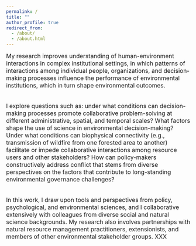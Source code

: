```yaml
---
permalink: /
title: ""
author_profile: true
redirect_from: 
  - /about/
  - /about.html
---
```


<div style="text-align: left;">

<font size = "3.5">
My research improves understanding of human-environment interactions in complex institutional settings, in which patterns of interactions among individual people, organizations, and decision-making processes influence the performance of environmental institutions, which in turn shape environmental outcomes. 
<br><br>

I explore questions such as: under what conditions can decision-making processes promote collaborative problem-solving at different administrative, spatial, and temporal scales? What factors shape the use of science in environmental decision-making? Under what conditions can biophysical connectivity (e.g., transmission of wildfire from one forested area to another) facilitate or impede collaborative interactions among resource users and other stakeholders? How can policy-makers constructively address conflict that stems from diverse perspectives on the factors that contribute to long-standing environmental governance challenges? 
<br><br>

In this work, I draw upon tools and perspectives from policy, psychological, and environmental sciences, and I collaborative extensively with colleagues from diverse social and natural science backgrounds. My research also involves partnerships with natural resource management practitioners, extensionists, and members of other environmental stakeholder groups. XXX

</font>

<div id="list(links = list(source = c(0, 0, 0, 0, 0, 0, 1, 1, 1, 2, 2, 3, 3, 3, 3, 3, 3, 3, 3, 3, 3, 3, 3, 3, 3, 4, 4, 4, 4, 6, 6, 6, 6, 6, 6, 6, 7, 7, 7, 7, 7, 7, 7, 7, 7, 8, 8, 8, 8, 8, 8, 9, 9, 9, 9, 9, 9, 10, 10, 10, 10, 10, 10, 10, 10, 10, 10, 10, 10, 10, 10, 10, 10, 10, 10, 10, 10, 10, 11, 11, 11, 11, 11, 11, 11, 11, 11, 12, 12, 12, 12, 12, 12, 12, 12, 13, 13, 14, 14, 14, 14, 14, 15, 16, 17, 17, 18, 18, 18, 19, 19, 19, 19, 20, 20, 20, 20, 20, 20, 20, 20, 21, 21, 21, 21, 21, 21, 21, 21, 21, 22, 22, 23, &#10;23, 23, 23, 23, 23, 24, 24, 24, 25, 25, 25, 25, 25, 25, 26, 26, 27, 27, 28, 28, 28, 29, 30, 30, 30, 31, 31, 31, 31, 31, 31, 31, 31, 31, 31, 31, 31, 31, 31, 32, 32, 32, 32, 32, 32, 32, 32, 32, 32, 32, 32, 32, 33, 33, 33, 33, 33, 33, 33, 33, 33, 33, 33, 34, 34, 34, 34, 34, 34, 34, 34, 34, 34, 34, 35, 35, 35, 35, 36, 36, 36, 37, 37, 38, 38, 38, 38, 38, 38, 39, 39, 40, 40, 40, 40, 40, 41, 41, 41, 41, 41, 41, 42, 42, 42, 42, 42, 42, 42, 43, 43, 44, 44, 44, 45, 45, 45, 45, 45, 45, 45, 45, 45, 45, 45, 45, &#10;46, 46, 46, 46, 46, 47, 47, 47, 47, 47, 47, 48, 48, 49, 49, 49, 49, 50, 50, 50, 50, 50, 50, 50, 50, 50, 50, 50, 51, 51, 51, 51, 51, 52, 52, 52, 52, 52, 52, 52, 52, 52, 52, 53, 53, 53, 53, 53, 53, 53, 53, 53, 53, 53, 53, 53, 53, 53, 53, 53, 53, 53, 53, 53, 53, 53, 53, 54, 54, 54, 54, 54, 54, 54, 55, 55, 55, 56, 56, 56, 56, 56, 56, 56, 56, 57, 58, 58, 58, 58, 58, 58, 58, 58, 59, 60, 60, 61, 61, 61, 61, 62, 62, 62, 62, 62, 62, 62, 62, 62, 62, 62, 62, 62, 62, 62, 62, 62, 62, 63, 63, 63, 63, 63, 64, 64, &#10;64, 64, 64, 65, 65, 65, 65, 65, 66, 67, 67, 67, 68, 68, 68, 69, 69, 69, 70, 70, 71, 71, 71, 72, 72, 72, 73, 73, 74, 74, 75, 75, 75, 75, 75, 75, 75, 75, 75, 75, 76, 76, 77, 77, 77, 77, 77, 77, 78, 79, 79, 79, 79, 80, 80, 80, 80, 81, 81, 81, 81, 81, 81, 82, 82, 82, 83, 83, 83, 84, 84, 84, 85, 85, 86, 86, 86, 86, 87, 87, 87, 87, 87, 87, 87, 87, 87, 87, 87, 87, 87, 87, 87, 87, 87, 88, 88, 88, 88, 88, 88, 88, 88, 88, 88, 88, 88, 88, 89, 89, 89, 89, 90, 90, 90, 90, 90, 90, 90, 90, 90, 90, 90, 90, 90, 90, &#10;90, 90, 90, 90, 90, 90, 90, 90, 90, 90, 90, 91, 91, 94, 94, 95, 95, 95, 95, 95, 96, 96, 96, 96, 96, 96, 96, 97, 97, 97, 97, 98, 98, 98, 99, 99, 99, 100, 100, 100, 100, 101, 101, 102, 102, 102, 102, 102, 102, 102, 103, 103, 104, 104, 104, 105, 106, 107, 108, 109, 109, 110, 110, 110, 110, 111, 111, 111, 111, 111, 112, 112, 112, 112, 112, 112, 112, 113, 114, 114, 114, 114, 115, 115, 115, 116, 116, 116, 116, 116, 116, 116, 117, 117, 118, 118, 118, 118, 118, 118, 119, 119, 119, 119, 119, 119, 120, 120, &#10;120, 120, 120, 121, 122, 124, 124, 124, 124, 124, 124, 124, 126, 126, 126, 126, 127, 127, 127, 127, 127, 127, 127, 127, 127, 127, 127, 127, 127, 128, 128, 128, 128, 128, 128, 128), target = c(31, 53, 75, 87, 90, 127, 4, 46, 108, 55, 80, 31, 50, 53, 58, 62, 72, 87, 88, 90, 113, 115, 123, 127, 128, 7, 87, 90, 106, 51, 53, 62, 106, 110, 124, 127, 21, 32, 44, 45, 52, 56, 98, 116, 124, 3, 21, 72, 77, 90, 127, 1, 4, 22, 33, 34, 50, 0, 3, 12, 15, 33, 43, 47, 50, 52, 53, 54, 64, 70, 72, 80, 88, 90, 100, &#10;125, 126, 127, 3, 41, 53, 54, 80, 87, 89, 93, 127, 3, 33, 34, 45, 53, 64, 90, 127, 31, 48, 91, 92, 101, 113, 125, 90, 67, 21, 90, 46, 60, 62, 50, 78, 125, 125, 7, 8, 21, 32, 56, 109, 110, 116, 0, 3, 43, 50, 52, 53, 54, 90, 127, 10, 12, 4, 6, 41, 47, 60, 94, 35, 53, 127, 23, 44, 52, 75, 83, 124, 43, 52, 4, 93, 44, 54, 127, 125, 31, 60, 125, 0, 4, 6, 13, 14, 34, 46, 55, 58, 60, 62, 120, 122, 125, 8, 9, 17, 21, 33, 38, 45, 52, 65, 90, 95, 100, 112, 3, 7, 21, 50, 65, 74, 75, 96, 98, 99, 114, 4, 10, 14, &#10;46, 53, 62, 90, 92, 106, 108, 123, 10, 34, 53, 127, 3, 10, 53, 3, 53, 4, 45, 52, 56, 65, 112, 34, 96, 80, 90, 95, 96, 98, 3, 10, 11, 35, 50, 53, 17, 75, 86, 87, 111, 118, 128, 14, 108, 48, 92, 124, 2, 4, 14, 31, 38, 43, 50, 52, 53, 60, 67, 92, 4, 38, 96, 98, 108, 10, 11, 12, 35, 52, 53, 62, 125, 6, 10, 97, 124, 3, 4, 12, 31, 53, 59, 60, 87, 113, 123, 125, 13, 46, 47, 120, 125, 1, 43, 48, 50, 60, 62, 85, 90, 93, 123, 0, 3, 5, 28, 30, 31, 34, 43, 44, 46, 48, 49, 62, 81, 82, 87, 90, 93, 101, 113, 115, &#10;123, 124, 127, 4, 11, 55, 60, 86, 113, 124, 34, 62, 92, 10, 21, 38, 41, 53, 90, 118, 124, 87, 3, 12, 31, 81, 113, 115, 125, 127, 124, 4, 106, 53, 78, 80, 90, 4, 5, 40, 47, 49, 68, 71, 82, 87, 88, 93, 96, 101, 110, 120, 124, 125, 125, 8, 31, 62, 102, 125, 9, 33, 45, 65, 75, 3, 45, 50, 52, 70, 52, 4, 46, 123, 7, 75, 117, 7, 75, 117, 60, 71, 4, 48, 49, 71, 82, 122, 90, 116, 10, 11, 0, 7, 16, 34, 40, 43, 88, 96, 114, 116, 80, 90, 3, 35, 36, 53, 58, 127, 50, 10, 50, 58, 91, 31, 34, 53, 90, 3, 53, 58, &#10;72, 88, 127, 3, 14, 125, 7, 32, 75, 33, 75, 116, 52, 114, 10, 75, 90, 98, 3, 7, 11, 14, 21, 53, 65, 73, 74, 75, 85, 90, 95, 98, 114, 116, 118, 3, 10, 21, 34, 42, 45, 50, 75, 93, 116, 118, 127, 128, 50, 53, 90, 127, 3, 4, 7, 14, 29, 31, 34, 45, 48, 49, 50, 51, 53, 54, 57, 82, 86, 87, 104, 105, 110, 112, 116, 124, 125, 10, 127, 90, 117, 3, 6, 32, 90, 100, 11, 17, 52, 80, 89, 116, 123, 7, 62, 116, 127, 53, 90, 124, 54, 90, 110, 14, 65, 90, 98, 8, 21, 3, 52, 53, 81, 90, 113, 125, 3, 67, 46, 90, 92, 90, &#10;4, 45, 4, 3, 96, 0, 8, 90, 95, 0, 10, 21, 53, 90, 7, 27, 33, 43, 45, 53, 90, 54, 3, 54, 123, 127, 10, 11, 80, 0, 3, 53, 59, 90, 114, 127, 90, 127, 28, 38, 45, 56, 98, 114, 12, 35, 37, 39, 47, 118, 10, 50, 79, 115, 124, 67, 125, 4, 6, 51, 52, 57, 62, 87, 3, 89, 90, 127, 3, 34, 44, 51, 52, 53, 59, 62, 80, 86, 90, 120, 124, 3, 37, 42, 53, 54, 77, 89), value = c(-1, 1, 1, 1, 1, 1, -1, -1, 1, 1, 1, -1, 1, 1, 1, -1, 1, 1, 1, 1, 1, 1, 1, 1, 1, 1, 1, -1, 1, 1, 1, 1, -1, 1, 1, 1, 1, 1, 1, 1, 1, 1, 1, 1, 1, &#10;-1, -1, -1, 1, -1, -1, 1, -1, 1, 1, 1, 1, 1, 1, 1, 1, 1, 1, 1, 1, 1, 1, 1, 1, 1, 1, 1, 1, 1, 1, 1, 1, 1, 1, -1, 1, 1, 1, 1, 1, 1, 1, 1, 1, 1, 1, 1, 1, 1, 1, 1, -1, -1, 1, 1, 1, 1, 1, -1, 1, 1, 1, 1, 1, -1, -1, -1, 1, 1, -1, 1, 1, 1, -1, -1, 1, 1, 1, 1, 1, 1, 1, 1, 1, 1, 1, 1, 1, -1, -1, 1, 1, 1, 1, 1, 1, -1, -1, 1, 1, -1, 1, 1, 1, -1, 1, 1, 1, 1, -1, 1, 1, 1, -1, 1, 1, 1, -1, -1, 1, -1, -1, 1, 1, -1, -1, 1, -1, 1, 1, 1, 1, 1, 1, 1, 1, 1, 1, 1, 1, 1, 1, 1, 1, 1, 1, 1, 1, 1, 1, 1, -1, 1, 1, -1, 1, &#10;1, 1, 1, -1, 1, 1, 1, 1, 1, 1, 1, 1, 1, 1, 1, -1, 1, 1, 1, 1, 1, 1, 1, 1, -1, -1, 1, -1, 1, 1, -1, 1, 1, 1, 1, 1, 1, 1, -1, 1, 1, 1, 1, 1, 1, 1, 1, -1, 1, -1, 1, 1, 1, 1, 1, -1, -1, -1, 1, 1, 1, 1, -1, 1, -1, -1, -1, -1, -1, 1, 1, 1, 1, 1, 1, 1, -1, 1, -1, 1, 1, -1, 1, 1, 1, 1, -1, -1, -1, 1, 1, 1, 1, 1, 1, -1, -1, 1, 1, 1, 1, 1, 1, -1, 1, -1, -1, 1, 1, 1, -1, 1, 1, -1, 1, 1, 1, 1, 1, 1, 1, 1, 1, 1, 1, -1, 1, 1, -1, 1, 1, 1, 1, -1, -1, 1, 1, 1, 1, 1, 1, 1, 1, 1, 1, 1, -1, 1, 1, 1, 1, 1, 1, 1, 1, &#10;-1, -1, -1, 1, 1, -1, 1, 1, -1, 1, 1, -1, 1, 1, -1, 1, -1, 1, -1, -1, -1, 1, 1, 1, 1, 1, -1, 1, 1, 1, 1, 1, 1, 1, 1, 1, 1, -1, 1, 1, -1, 1, 1, 1, -1, -1, -1, -1, -1, 1, -1, -1, 1, 1, 1, -1, 1, 1, 1, 1, 1, 1, 1, 1, 1, 1, 1, 1, 1, 1, -1, -1, -1, -1, -1, -1, -1, 1, 1, 1, 1, 1, -1, 1, 1, 1, 1, 1, 1, 1, 1, 1, 1, 1, 1, -1, -1, -1, -1, -1, -1, 1, 1, 1, 1, 1, 1, 1, 1, 1, 1, 1, 1, 1, 1, 1, 1, 1, 1, 1, 1, 1, 1, 1, 1, 1, 1, 1, 1, 1, 1, 1, 1, 1, 1, 1, 1, 1, 1, 1, 1, 1, -1, 1, 1, -1, -1, 1, 1, 1, 1, 1, 1, 1, &#10;1, 1, 1, 1, 1, 1, 1, 1, 1, 1, 1, 1, 1, 1, -1, -1, 1, 1, 1, 1, 1, 1, 1, 1, 1, 1, 1, 1, 1, 1, 1, 1, 1, 1, 1, 1, 1, -1, 1, 1, 1, 1, -1, -1, -1, 1, -1, -1, -1, -1, -1, -1, -1, 1, -1, 1, -1, -1, 1, -1, -1, -1, -1, 1, -1, -1, -1, -1, -1, -1, -1, 1, 1, 1, 1, 1, 1, 1, 1, 1, 1, 1, 1, 1, 1, 1, 1, 1, 1, 1, 1, 1, 1, 1, 1, 1, 1, 1, 1, 1, 1, -1, -1, -1, -1, 1, -1, 1, 1, 1, 1, -1, 1, 1, -1, 1, 1, 1, 1, -1, 1, 1, 1, 1, 1, 1, 1, 1, 1, 1, 1, 1, -1, 1, 1, 1, 1, 1, 1, 1, 1, 1, 1, -1, 1), colour = c(&quot;#80b1d3&quot;, &quot;#fb9a99&quot;, &#10;&quot;#fb9a99&quot;, &quot;#fb9a99&quot;, &quot;#fb9a99&quot;, &quot;#fb9a99&quot;, &quot;#80b1d3&quot;, &quot;#80b1d3&quot;, &quot;#fb9a99&quot;, &quot;#fb9a99&quot;, &quot;#fb9a99&quot;, &quot;#80b1d3&quot;, &quot;#fb9a99&quot;, &quot;#fb9a99&quot;, &quot;#fb9a99&quot;, &quot;#80b1d3&quot;, &quot;#fb9a99&quot;, &quot;#fb9a99&quot;, &quot;#fb9a99&quot;, &quot;#fb9a99&quot;, &quot;#fb9a99&quot;, &quot;#fb9a99&quot;, &quot;#fb9a99&quot;, &quot;#fb9a99&quot;, &quot;#fb9a99&quot;, &quot;#fb9a99&quot;, &quot;#fb9a99&quot;, &quot;#80b1d3&quot;, &quot;#fb9a99&quot;, &quot;#fb9a99&quot;, &quot;#fb9a99&quot;, &quot;#fb9a99&quot;, &quot;#80b1d3&quot;, &quot;#fb9a99&quot;, &quot;#fb9a99&quot;, &quot;#fb9a99&quot;, &quot;#fb9a99&quot;, &quot;#fb9a99&quot;, &quot;#fb9a99&quot;, &quot;#fb9a99&quot;, &quot;#fb9a99&quot;, &quot;#fb9a99&quot;, &quot;#fb9a99&quot;, &quot;#fb9a99&quot;, &quot;#fb9a99&quot;, &quot;#80b1d3&quot;, &quot;#80b1d3&quot;, &quot;#80b1d3&quot;, &#10;&quot;#fb9a99&quot;, &quot;#80b1d3&quot;, &quot;#80b1d3&quot;, &quot;#fb9a99&quot;, &quot;#80b1d3&quot;, &quot;#fb9a99&quot;, &quot;#fb9a99&quot;, &quot;#fb9a99&quot;, &quot;#fb9a99&quot;, &quot;#fb9a99&quot;, &quot;#fb9a99&quot;, &quot;#fb9a99&quot;, &quot;#fb9a99&quot;, &quot;#fb9a99&quot;, &quot;#fb9a99&quot;, &quot;#fb9a99&quot;, &quot;#fb9a99&quot;, &quot;#fb9a99&quot;, &quot;#fb9a99&quot;, &quot;#fb9a99&quot;, &quot;#fb9a99&quot;, &quot;#fb9a99&quot;, &quot;#fb9a99&quot;, &quot;#fb9a99&quot;, &quot;#fb9a99&quot;, &quot;#fb9a99&quot;, &quot;#fb9a99&quot;, &quot;#fb9a99&quot;, &quot;#fb9a99&quot;, &quot;#fb9a99&quot;, &quot;#fb9a99&quot;, &quot;#80b1d3&quot;, &quot;#fb9a99&quot;, &quot;#fb9a99&quot;, &quot;#fb9a99&quot;, &quot;#fb9a99&quot;, &quot;#fb9a99&quot;, &quot;#fb9a99&quot;, &quot;#fb9a99&quot;, &quot;#fb9a99&quot;, &quot;#fb9a99&quot;, &quot;#fb9a99&quot;, &quot;#fb9a99&quot;, &quot;#fb9a99&quot;, &quot;#fb9a99&quot;, &quot;#fb9a99&quot;, &#10;&quot;#fb9a99&quot;, &quot;#fb9a99&quot;, &quot;#80b1d3&quot;, &quot;#80b1d3&quot;, &quot;#fb9a99&quot;, &quot;#fb9a99&quot;, &quot;#fb9a99&quot;, &quot;#fb9a99&quot;, &quot;#fb9a99&quot;, &quot;#80b1d3&quot;, &quot;#fb9a99&quot;, &quot;#fb9a99&quot;, &quot;#fb9a99&quot;, &quot;#fb9a99&quot;, &quot;#fb9a99&quot;, &quot;#80b1d3&quot;, &quot;#80b1d3&quot;, &quot;#80b1d3&quot;, &quot;#fb9a99&quot;, &quot;#fb9a99&quot;, &quot;#80b1d3&quot;, &quot;#fb9a99&quot;, &quot;#fb9a99&quot;, &quot;#fb9a99&quot;, &quot;#80b1d3&quot;, &quot;#80b1d3&quot;, &quot;#fb9a99&quot;, &quot;#fb9a99&quot;, &quot;#fb9a99&quot;, &quot;#fb9a99&quot;, &quot;#fb9a99&quot;, &quot;#fb9a99&quot;, &quot;#fb9a99&quot;, &quot;#fb9a99&quot;, &quot;#fb9a99&quot;, &quot;#fb9a99&quot;, &quot;#fb9a99&quot;, &quot;#fb9a99&quot;, &quot;#fb9a99&quot;, &quot;#80b1d3&quot;, &quot;#80b1d3&quot;, &quot;#fb9a99&quot;, &quot;#fb9a99&quot;, &quot;#fb9a99&quot;, &quot;#fb9a99&quot;, &quot;#fb9a99&quot;, &#10;&quot;#fb9a99&quot;, &quot;#80b1d3&quot;, &quot;#80b1d3&quot;, &quot;#fb9a99&quot;, &quot;#fb9a99&quot;, &quot;#80b1d3&quot;, &quot;#fb9a99&quot;, &quot;#fb9a99&quot;, &quot;#fb9a99&quot;, &quot;#80b1d3&quot;, &quot;#fb9a99&quot;, &quot;#fb9a99&quot;, &quot;#fb9a99&quot;, &quot;#fb9a99&quot;, &quot;#80b1d3&quot;, &quot;#fb9a99&quot;, &quot;#fb9a99&quot;, &quot;#fb9a99&quot;, &quot;#80b1d3&quot;, &quot;#fb9a99&quot;, &quot;#fb9a99&quot;, &quot;#fb9a99&quot;, &quot;#80b1d3&quot;, &quot;#80b1d3&quot;, &quot;#fb9a99&quot;, &quot;#80b1d3&quot;, &quot;#80b1d3&quot;, &quot;#fb9a99&quot;, &quot;#fb9a99&quot;, &quot;#80b1d3&quot;, &quot;#80b1d3&quot;, &quot;#fb9a99&quot;, &quot;#80b1d3&quot;, &quot;#fb9a99&quot;, &quot;#fb9a99&quot;, &quot;#fb9a99&quot;, &quot;#fb9a99&quot;, &quot;#fb9a99&quot;, &quot;#fb9a99&quot;, &quot;#fb9a99&quot;, &quot;#fb9a99&quot;, &quot;#fb9a99&quot;, &quot;#fb9a99&quot;, &quot;#fb9a99&quot;, &quot;#fb9a99&quot;, &quot;#fb9a99&quot;, &#10;&quot;#fb9a99&quot;, &quot;#fb9a99&quot;, &quot;#fb9a99&quot;, &quot;#fb9a99&quot;, &quot;#fb9a99&quot;, &quot;#fb9a99&quot;, &quot;#fb9a99&quot;, &quot;#fb9a99&quot;, &quot;#fb9a99&quot;, &quot;#fb9a99&quot;, &quot;#80b1d3&quot;, &quot;#fb9a99&quot;, &quot;#fb9a99&quot;, &quot;#80b1d3&quot;, &quot;#fb9a99&quot;, &quot;#fb9a99&quot;, &quot;#fb9a99&quot;, &quot;#fb9a99&quot;, &quot;#80b1d3&quot;, &quot;#fb9a99&quot;, &quot;#fb9a99&quot;, &quot;#fb9a99&quot;, &quot;#fb9a99&quot;, &quot;#fb9a99&quot;, &quot;#fb9a99&quot;, &quot;#fb9a99&quot;, &quot;#fb9a99&quot;, &quot;#fb9a99&quot;, &quot;#fb9a99&quot;, &quot;#fb9a99&quot;, &quot;#80b1d3&quot;, &quot;#fb9a99&quot;, &quot;#fb9a99&quot;, &quot;#fb9a99&quot;, &quot;#fb9a99&quot;, &quot;#fb9a99&quot;, &quot;#fb9a99&quot;, &quot;#fb9a99&quot;, &quot;#fb9a99&quot;, &quot;#80b1d3&quot;, &quot;#80b1d3&quot;, &quot;#fb9a99&quot;, &quot;#80b1d3&quot;, &quot;#fb9a99&quot;, &quot;#fb9a99&quot;, &quot;#80b1d3&quot;, &#10;&quot;#fb9a99&quot;, &quot;#fb9a99&quot;, &quot;#fb9a99&quot;, &quot;#fb9a99&quot;, &quot;#fb9a99&quot;, &quot;#fb9a99&quot;, &quot;#fb9a99&quot;, &quot;#80b1d3&quot;, &quot;#fb9a99&quot;, &quot;#fb9a99&quot;, &quot;#fb9a99&quot;, &quot;#fb9a99&quot;, &quot;#fb9a99&quot;, &quot;#fb9a99&quot;, &quot;#fb9a99&quot;, &quot;#fb9a99&quot;, &quot;#80b1d3&quot;, &quot;#fb9a99&quot;, &quot;#80b1d3&quot;, &quot;#fb9a99&quot;, &quot;#fb9a99&quot;, &quot;#fb9a99&quot;, &quot;#fb9a99&quot;, &quot;#fb9a99&quot;, &quot;#80b1d3&quot;, &quot;#80b1d3&quot;, &quot;#80b1d3&quot;, &quot;#fb9a99&quot;, &quot;#fb9a99&quot;, &quot;#fb9a99&quot;, &quot;#fb9a99&quot;, &quot;#80b1d3&quot;, &quot;#fb9a99&quot;, &quot;#80b1d3&quot;, &quot;#80b1d3&quot;, &quot;#80b1d3&quot;, &quot;#80b1d3&quot;, &quot;#80b1d3&quot;, &quot;#fb9a99&quot;, &quot;#fb9a99&quot;, &quot;#fb9a99&quot;, &quot;#fb9a99&quot;, &quot;#fb9a99&quot;, &quot;#fb9a99&quot;, &quot;#fb9a99&quot;, &quot;#80b1d3&quot;, &#10;&quot;#fb9a99&quot;, &quot;#80b1d3&quot;, &quot;#fb9a99&quot;, &quot;#fb9a99&quot;, &quot;#80b1d3&quot;, &quot;#fb9a99&quot;, &quot;#fb9a99&quot;, &quot;#fb9a99&quot;, &quot;#fb9a99&quot;, &quot;#80b1d3&quot;, &quot;#80b1d3&quot;, &quot;#80b1d3&quot;, &quot;#fb9a99&quot;, &quot;#fb9a99&quot;, &quot;#fb9a99&quot;, &quot;#fb9a99&quot;, &quot;#fb9a99&quot;, &quot;#fb9a99&quot;, &quot;#80b1d3&quot;, &quot;#80b1d3&quot;, &quot;#fb9a99&quot;, &quot;#fb9a99&quot;, &quot;#fb9a99&quot;, &quot;#fb9a99&quot;, &quot;#fb9a99&quot;, &quot;#fb9a99&quot;, &quot;#80b1d3&quot;, &quot;#fb9a99&quot;, &quot;#80b1d3&quot;, &quot;#80b1d3&quot;, &quot;#fb9a99&quot;, &quot;#fb9a99&quot;, &quot;#fb9a99&quot;, &quot;#80b1d3&quot;, &quot;#fb9a99&quot;, &quot;#fb9a99&quot;, &quot;#80b1d3&quot;, &quot;#fb9a99&quot;, &quot;#fb9a99&quot;, &quot;#fb9a99&quot;, &quot;#fb9a99&quot;, &quot;#fb9a99&quot;, &quot;#fb9a99&quot;, &quot;#fb9a99&quot;, &quot;#fb9a99&quot;, &quot;#fb9a99&quot;, &#10;&quot;#fb9a99&quot;, &quot;#fb9a99&quot;, &quot;#80b1d3&quot;, &quot;#fb9a99&quot;, &quot;#fb9a99&quot;, &quot;#80b1d3&quot;, &quot;#fb9a99&quot;, &quot;#fb9a99&quot;, &quot;#fb9a99&quot;, &quot;#fb9a99&quot;, &quot;#80b1d3&quot;, &quot;#80b1d3&quot;, &quot;#fb9a99&quot;, &quot;#fb9a99&quot;, &quot;#fb9a99&quot;, &quot;#fb9a99&quot;, &quot;#fb9a99&quot;, &quot;#fb9a99&quot;, &quot;#fb9a99&quot;, &quot;#fb9a99&quot;, &quot;#fb9a99&quot;, &quot;#fb9a99&quot;, &quot;#fb9a99&quot;, &quot;#80b1d3&quot;, &quot;#fb9a99&quot;, &quot;#fb9a99&quot;, &quot;#fb9a99&quot;, &quot;#fb9a99&quot;, &quot;#fb9a99&quot;, &quot;#fb9a99&quot;, &quot;#fb9a99&quot;, &quot;#fb9a99&quot;, &quot;#80b1d3&quot;, &quot;#80b1d3&quot;, &quot;#80b1d3&quot;, &quot;#fb9a99&quot;, &quot;#fb9a99&quot;, &quot;#80b1d3&quot;, &quot;#fb9a99&quot;, &quot;#fb9a99&quot;, &quot;#80b1d3&quot;, &quot;#fb9a99&quot;, &quot;#fb9a99&quot;, &quot;#80b1d3&quot;, &quot;#fb9a99&quot;, &quot;#fb9a99&quot;, &#10;&quot;#80b1d3&quot;, &quot;#fb9a99&quot;, &quot;#80b1d3&quot;, &quot;#fb9a99&quot;, &quot;#80b1d3&quot;, &quot;#80b1d3&quot;, &quot;#80b1d3&quot;, &quot;#fb9a99&quot;, &quot;#fb9a99&quot;, &quot;#fb9a99&quot;, &quot;#fb9a99&quot;, &quot;#fb9a99&quot;, &quot;#80b1d3&quot;, &quot;#fb9a99&quot;, &quot;#fb9a99&quot;, &quot;#fb9a99&quot;, &quot;#fb9a99&quot;, &quot;#fb9a99&quot;, &quot;#fb9a99&quot;, &quot;#fb9a99&quot;, &quot;#fb9a99&quot;, &quot;#fb9a99&quot;, &quot;#fb9a99&quot;, &quot;#80b1d3&quot;, &quot;#fb9a99&quot;, &quot;#fb9a99&quot;, &quot;#80b1d3&quot;, &quot;#fb9a99&quot;, &quot;#fb9a99&quot;, &quot;#fb9a99&quot;, &quot;#80b1d3&quot;, &quot;#80b1d3&quot;, &quot;#80b1d3&quot;, &quot;#80b1d3&quot;, &quot;#80b1d3&quot;, &quot;#fb9a99&quot;, &quot;#80b1d3&quot;, &quot;#80b1d3&quot;, &quot;#fb9a99&quot;, &quot;#fb9a99&quot;, &quot;#fb9a99&quot;, &quot;#80b1d3&quot;, &quot;#fb9a99&quot;, &quot;#fb9a99&quot;, &quot;#fb9a99&quot;, &quot;#fb9a99&quot;, &#10;&quot;#fb9a99&quot;, &quot;#fb9a99&quot;, &quot;#fb9a99&quot;, &quot;#fb9a99&quot;, &quot;#fb9a99&quot;, &quot;#fb9a99&quot;, &quot;#fb9a99&quot;, &quot;#fb9a99&quot;, &quot;#fb9a99&quot;, &quot;#fb9a99&quot;, &quot;#80b1d3&quot;, &quot;#80b1d3&quot;, &quot;#80b1d3&quot;, &quot;#80b1d3&quot;, &quot;#80b1d3&quot;, &quot;#80b1d3&quot;, &quot;#80b1d3&quot;, &quot;#fb9a99&quot;, &quot;#fb9a99&quot;, &quot;#fb9a99&quot;, &quot;#fb9a99&quot;, &quot;#fb9a99&quot;, &quot;#80b1d3&quot;, &quot;#fb9a99&quot;, &quot;#fb9a99&quot;, &quot;#fb9a99&quot;, &quot;#fb9a99&quot;, &quot;#fb9a99&quot;, &quot;#fb9a99&quot;, &quot;#fb9a99&quot;, &quot;#fb9a99&quot;, &quot;#fb9a99&quot;, &quot;#fb9a99&quot;, &quot;#fb9a99&quot;, &quot;#fb9a99&quot;, &quot;#80b1d3&quot;, &quot;#80b1d3&quot;, &quot;#80b1d3&quot;, &quot;#80b1d3&quot;, &quot;#80b1d3&quot;, &quot;#80b1d3&quot;, &quot;#fb9a99&quot;, &quot;#fb9a99&quot;, &quot;#fb9a99&quot;, &quot;#fb9a99&quot;, &quot;#fb9a99&quot;, &#10;&quot;#fb9a99&quot;, &quot;#fb9a99&quot;, &quot;#fb9a99&quot;, &quot;#fb9a99&quot;, &quot;#fb9a99&quot;, &quot;#fb9a99&quot;, &quot;#fb9a99&quot;, &quot;#fb9a99&quot;, &quot;#fb9a99&quot;, &quot;#fb9a99&quot;, &quot;#fb9a99&quot;, &quot;#fb9a99&quot;, &quot;#fb9a99&quot;, &quot;#fb9a99&quot;, &quot;#fb9a99&quot;, &quot;#fb9a99&quot;, &quot;#fb9a99&quot;, &quot;#fb9a99&quot;, &quot;#fb9a99&quot;, &quot;#fb9a99&quot;, &quot;#fb9a99&quot;, &quot;#fb9a99&quot;, &quot;#fb9a99&quot;, &quot;#fb9a99&quot;, &quot;#fb9a99&quot;, &quot;#fb9a99&quot;, &quot;#fb9a99&quot;, &quot;#fb9a99&quot;, &quot;#fb9a99&quot;, &quot;#fb9a99&quot;, &quot;#fb9a99&quot;, &quot;#fb9a99&quot;, &quot;#fb9a99&quot;, &quot;#fb9a99&quot;, &quot;#fb9a99&quot;, &quot;#fb9a99&quot;, &quot;#80b1d3&quot;, &quot;#fb9a99&quot;, &quot;#fb9a99&quot;, &quot;#80b1d3&quot;, &quot;#80b1d3&quot;, &quot;#fb9a99&quot;, &quot;#fb9a99&quot;, &quot;#fb9a99&quot;, &quot;#fb9a99&quot;, &quot;#fb9a99&quot;, &#10;&quot;#fb9a99&quot;, &quot;#fb9a99&quot;, &quot;#fb9a99&quot;, &quot;#fb9a99&quot;, &quot;#fb9a99&quot;, &quot;#fb9a99&quot;, &quot;#fb9a99&quot;, &quot;#fb9a99&quot;, &quot;#fb9a99&quot;, &quot;#fb9a99&quot;, &quot;#fb9a99&quot;, &quot;#fb9a99&quot;, &quot;#fb9a99&quot;, &quot;#fb9a99&quot;, &quot;#fb9a99&quot;, &quot;#fb9a99&quot;, &quot;#80b1d3&quot;, &quot;#80b1d3&quot;, &quot;#fb9a99&quot;, &quot;#fb9a99&quot;, &quot;#fb9a99&quot;, &quot;#fb9a99&quot;, &quot;#fb9a99&quot;, &quot;#fb9a99&quot;, &quot;#fb9a99&quot;, &quot;#fb9a99&quot;, &quot;#fb9a99&quot;, &quot;#fb9a99&quot;, &quot;#fb9a99&quot;, &quot;#fb9a99&quot;, &quot;#fb9a99&quot;, &quot;#fb9a99&quot;, &quot;#fb9a99&quot;, &quot;#fb9a99&quot;, &quot;#fb9a99&quot;, &quot;#fb9a99&quot;, &quot;#fb9a99&quot;, &quot;#fb9a99&quot;, &quot;#fb9a99&quot;, &quot;#80b1d3&quot;, &quot;#fb9a99&quot;, &quot;#fb9a99&quot;, &quot;#fb9a99&quot;, &quot;#fb9a99&quot;, &quot;#80b1d3&quot;, &quot;#80b1d3&quot;, &#10;&quot;#80b1d3&quot;, &quot;#fb9a99&quot;, &quot;#80b1d3&quot;, &quot;#80b1d3&quot;, &quot;#80b1d3&quot;, &quot;#80b1d3&quot;, &quot;#80b1d3&quot;, &quot;#80b1d3&quot;, &quot;#80b1d3&quot;, &quot;#fb9a99&quot;, &quot;#80b1d3&quot;, &quot;#fb9a99&quot;, &quot;#80b1d3&quot;, &quot;#80b1d3&quot;, &quot;#fb9a99&quot;, &quot;#80b1d3&quot;, &quot;#80b1d3&quot;, &quot;#80b1d3&quot;, &quot;#80b1d3&quot;, &quot;#fb9a99&quot;, &quot;#80b1d3&quot;, &quot;#80b1d3&quot;, &quot;#80b1d3&quot;, &quot;#80b1d3&quot;, &quot;#80b1d3&quot;, &quot;#80b1d3&quot;, &quot;#80b1d3&quot;, &quot;#fb9a99&quot;, &quot;#fb9a99&quot;, &quot;#fb9a99&quot;, &quot;#fb9a99&quot;, &quot;#fb9a99&quot;, &quot;#fb9a99&quot;, &quot;#fb9a99&quot;, &quot;#fb9a99&quot;, &quot;#fb9a99&quot;, &quot;#fb9a99&quot;, &quot;#fb9a99&quot;, &quot;#fb9a99&quot;, &quot;#fb9a99&quot;, &quot;#fb9a99&quot;, &quot;#fb9a99&quot;, &quot;#fb9a99&quot;, &quot;#fb9a99&quot;, &quot;#fb9a99&quot;, &quot;#fb9a99&quot;, &#10;&quot;#fb9a99&quot;, &quot;#fb9a99&quot;, &quot;#fb9a99&quot;, &quot;#fb9a99&quot;, &quot;#fb9a99&quot;, &quot;#fb9a99&quot;, &quot;#fb9a99&quot;, &quot;#fb9a99&quot;, &quot;#fb9a99&quot;, &quot;#fb9a99&quot;, &quot;#fb9a99&quot;, &quot;#80b1d3&quot;, &quot;#80b1d3&quot;, &quot;#80b1d3&quot;, &quot;#80b1d3&quot;, &quot;#fb9a99&quot;, &quot;#80b1d3&quot;, &quot;#fb9a99&quot;, &quot;#fb9a99&quot;, &quot;#fb9a99&quot;, &quot;#fb9a99&quot;, &quot;#80b1d3&quot;, &quot;#fb9a99&quot;, &quot;#fb9a99&quot;, &quot;#80b1d3&quot;, &quot;#fb9a99&quot;, &quot;#fb9a99&quot;, &quot;#fb9a99&quot;, &quot;#fb9a99&quot;, &quot;#80b1d3&quot;, &quot;#fb9a99&quot;, &quot;#fb9a99&quot;, &quot;#fb9a99&quot;, &quot;#fb9a99&quot;, &quot;#fb9a99&quot;, &quot;#fb9a99&quot;, &quot;#fb9a99&quot;, &quot;#fb9a99&quot;, &quot;#fb9a99&quot;, &quot;#fb9a99&quot;, &quot;#fb9a99&quot;, &quot;#fb9a99&quot;, &quot;#80b1d3&quot;, &quot;#fb9a99&quot;, &quot;#fb9a99&quot;, &quot;#fb9a99&quot;, &#10;&quot;#fb9a99&quot;, &quot;#fb9a99&quot;, &quot;#fb9a99&quot;, &quot;#fb9a99&quot;, &quot;#fb9a99&quot;, &quot;#fb9a99&quot;, &quot;#fb9a99&quot;, &quot;#80b1d3&quot;, &quot;#fb9a99&quot;)), nodes = list(name = 1:129, group = c(3, 3, 3, 1, 3, 3, 1, 3, 3, 3, 3, 3, 3, 2, 3, 3, 1, 3, 2, 1, 1, 3, 3, 3, 3, 3, 3, 1, 1, 2, 2, 2, 1, 1, 1, 3, 3, 3, 3, 3, 3, 3, 1, 3, 1, 1, 2, 3, 2, 3, 1, 2, 1, 1, 1, 3, 3, 3, 1, 3, 2, 3, 2, 1, 1, 3, 3, 3, 3, 3, 1, 2, 1, 3, 3, 3, 3, 1, 3, 3, 1, 3, 2, 3, 3, 3, 3, 3, 3, 3, 1, 3, 3, 3, 3, 3, 1, 3, 3, 3, 3, 3, 3, 3, 3, 3, 3, 3, 3, 3, 3, 3, 3, 3, 3, 1, 3, 3, 3, 3, 3, &#10;3, 2, 3, 1, 3, 3, 1, 3), nodesize = c(14, 5, 3, 42, 23, 2, 12, 20, 11, 8, 37, 16, 14, 4, 13, 2, 2, 5, 3, 4, 8, 20, 3, 7, 3, 6, 2, 3, 5, 2, 4, 25, 17, 18, 23, 9, 4, 4, 11, 3, 7, 9, 9, 10, 8, 23, 13, 11, 8, 8, 27, 9, 26, 55, 16, 6, 12, 3, 13, 4, 11, 4, 31, 5, 7, 11, 1, 7, 4, 3, 4, 6, 7, 3, 4, 22, 2, 8, 3, 5, 13, 9, 7, 4, 3, 4, 8, 28, 18, 8, 62, 4, 6, 6, 3, 9, 14, 5, 11, 4, 7, 5, 8, 2, 4, 2, 5, 1, 5, 3, 9, 6, 10, 8, 10, 7, 17, 5, 11, 6, 9, 1, 3, 8, 21, 18, 5, 36, 10)), options = list(NodeID = &quot;concept&quot;, &#10;    Group = &quot;begroup&quot;, colourScale = &quot;d3.scaleOrdinal().range([\&quot;#d9d9d9\&quot;, \&quot;#984ea3\&quot;, \&quot;#4daf4a\&quot;])&quot;, fontSize = 15, fontFamily = &quot;Arial&quot;, clickTextSize = 37.5, linkDistance = 50, linkWidth = &quot;function(d) { return (d.value)*0 + 1; }&quot;, charge = -155, opacity = 1, zoom = FALSE, legend = TRUE, arrows = TRUE, nodesize = TRUE, radiusCalculation = &quot; Math.sqrt(d.nodesize)+6&quot;, bounded = TRUE, opacityNoHover = 0, clickAction = NULL))" style="width:100%; height:500px; " class="forceNetwork html-widget html-widget-output"></div>
